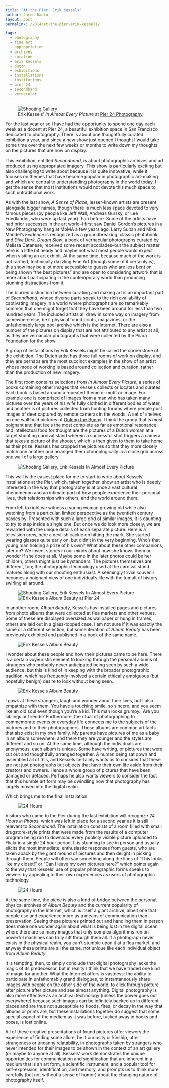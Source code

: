 ```yaml
---
title: 'At the Pier: Erik Kessels'
author: Jared Radin
layout: post
permalink: /2014/at-the-pier-erik-kessels/

tags:
  - photography
  - fine art
  - appropriation
  - archives
  - curation
  - erik kessels
  - dutch
  - exhibitions
  - installations
  - institutions
  - pier 24
  - secondhand
  - vernacular
---
```

<figure>
<img src="/assets/2014/09/ShootingGallery1.jpg" alt="Shooting Gallery" />
<figcaption>
Erik Kessels' <em>In Almost Every Picture</em> at <a href="http://www.pier24.org">Pier 24 Photography</a>
</figcaption>
</figure>

For the last year or so I have had the opportunity to spend one day each week as a docent at Pier 24, a beautiful exhibition space in San Francisco dedicated to photography. There is about one thoughtfully curated exhibition a year, and since a new show just opened I thought I would take some time over the next few weeks or months to write down my thoughts on the pictures that are now on display.

This exhibition, entitled *Secondhand*, is about photographic archives and art produced using appropriated imagery. This show is particularly exciting but also challenging to write about because it is quite innovative; while it focuses on themes that have become popular in photographic art-making and which are central to understanding photography in the world today, I get the sense that most institutions would not devote this much space to such untraditional work.  
<!--more-->


As with the last show, *A Sense of Place*, lesser-known artists are present alongside bigger names, though there is much less space devoted to very famous pieces (by people like Jeff Wall, Andreas Gursky, or Lee Friedlander, who were up last year) than before. Some of the artists have had prior successes in the art world&#8211;I first saw Daniel Gordon&#8217;s pictures in a New Photography hang at MoMA a few years ago, Larry Sultan and Mike Mandel&#8217;s *Evidence* is recognized as a groundbreaking, classic photobook, and *Dive Dark, Dream Slow*, a book of vernacular photographs curated by Melissa Catanese, received some recent accolades&#8211;but the subject matter here is a little bit heady and maybe not what most people would expect when visiting an art exhibit. At the same time, because much of the work is not rarified, technically dazzling Fine Art (though some of it certainly is), this show may be a lot more accessible to guests who are less bent on being shown &#8220;the best pictures&#8221; and are open to considering artwork that is more about participating in the contemporary world than producing stunning distractions from it.

The blurred distinction between curating and making art is an important part of *Secondhand*, whose diverse parts speak to the rich availability of captivating imagery in a world where photographs are so remarkably common that one might forget that they have been around for less than two hundred years. The included artists all draw in some way on imagery from somewhere else, be it physical found prints, magazines, or the unfathomably large pool archive which is the Internet. There are also a number of the pictures on display that are not attributed to any artist at all, as they are vernacular photographs that were collected by the Pilara Foundation for the show.

A group of installations by Erik Kessels might be called the cornerstone of the exhibition. The Dutch artist has three full rooms of work on display, and they are perhaps are the most succinct examples in the show of an artist whose mode of working is based around collection and curation, rather than the production of new imagery.

The first room contains selections from *In Almost Every Picture*, a series of books containing other images that Kessels collects or locates and curates. Each book is based around a repeated theme or motif or image. For example one is comprised of images from a man who has taken many pictures over the years of his wife fully clothed in different bodies of water, and another is of pictures collected from hunting forums where people post images of deer captured by remote cameras in the woods. A set of shelves on one wall hold pictures of <a href="https://en.wikipedia.org/wiki/Oolong_%28rabbit%29" target="_blank">Oolong the Bunny</a>. I think the group that is most poignant and that feels the most complete as far as emotional resonance and intellectual food for thought are the pictures of a Dutch woman at a target shooting carnival stand wherein a successful shot triggers a camera that takes a picture of the shooter, which is then given to them to take home as their prize. Kessels has cropped the pictures so that they more closely match one another and arranged them chronologically in a close grid across one wall of a large gallery.

<figure>
<img src="/assets/2014/09/ShootingGallery21-1024x682.jpg" alt="Shooting Gallery, Erik Kessels In Almost Every Picture" />
</figure>

This wall is the easiest place for me to start to write about Kessels&#8217; installations at the Pier, which, taken together, show an artist who is deeply interested in the way that photography is at once a vast cultural phenomenon and an intimate part of how people experience their personal lives, their relationships with others, and the world around them.

From left to right we witness a young woman growing old while also watching from a particular, limited perspective as the twentieth century passes by. Presented with such a large grid of similar images, it is daunting to try to step inside a single one. But once we do look more closely, we are rewarded with the unique details of each separate picture. Here is a television crew, here a devilish cackle on hitting the mark. She started wearing glasses quite early on, but didn&#8217;t in the very beginning. Who&#8217;s that young man holding a prize of his own? What about these other companions, later on? We invent stories in our minds about how she knows them or wonder if she does at all. Maybe some in the later photos could be her children, others might just be bystanders. The pictures themselves are different, too; the photographic technology used at the carnival stand matures along with our shooting enthusiast. A seemingly trivial souvenir becomes a poignant view of one individual&#8217;s life with the tumult of history swirling all around.

<figure>
<img src="/assets/2014/09/ShootingGallery4.jpeg" alt="Shooting Gallery, Erik Kessels In Almost Every Picture" />

<img src="/assets/2014/09/albumbeautywall-1024x682.jpg" alt="Erik Kessels Album Beauty at Pier 24" />
</figure>

In another room, *Album Beauty*, Kessels has installed pages and pictures from photo albums that were collected at flea markets and other venues. Some of these are displayed oversized as wallpaper or hung in frames, others are laid out in a glass-topped case. I am not sure if it was exactly the same or a different selection, but some iteration of *Album Beauty* has been previously exhibited and published in a book of the same name.

<figure>
<img src="/assets/2014/09/albumbeautycase-1024x682.jpg" alt="Erik Kessels Album Beauty" />
</figure>

I wonder about these people and how their pictures came to be here. There is a certain voyeuristic element to looking through the personal albums of strangers who probably never anticipated being seen by such a wide audience, but this is kind of in keeping with the broader photographic tradition, which has frequently involved a certain ethically ambiguous (but hopefully benign) desire to look without being seen.

<figure>
<img src="/assets/2014/09/albumbeautydamaged.jpg" alt="Erik Kessels Album Beauty" />
</figure>

I gawk at these strangers, laugh and wonder about their lives, but I also empathize with them. You have a touching smile, so sincere, and you seem like an old soul even though you&#8217;re a kid. This man looks grumpy.  Are you siblings or friends? Furthermore, the ritual of photographing to commemorate events or everyday life connects me to the subjects of the pictures and to their photographers. These albums are common artifacts that also exist in my own family. My parents have pictures of me as a baby in an album somewhere, and there they are younger and the styles are different and so on. At the same time, although the individuals are anonymous, each album is unique. Some have writing, or pictures that were cut out and thoughtfully arranged together. A human being sat down and assembled all of this, and Kessels certainly wants us to consider that these are not just photographs but objects that have their own life aside from their creators and owners. Hence a whole group of pictures that have been damaged or defaced. Perhaps he also wants viewers to consider the fact that this humble art form may be dwindling now that photography has largely moved into the digital realm.

Which brings me to the final installation.

<figure>
<img src="/assets/2014/09/24HrsWide.jpg" alt="24 Hours" />
</figure>

Visitors who came to the Pier during the last exhibition will recognize *24 Hours in Photos*, which was left in place for a second year as it is still relevant to *Secondhand*. The installation consists of a room filled with small drugstore-style prints that were made from the results of a computer program being run to download every publicly visible picture uploaded to Flickr in a single 24 hour period. It is stunning to see in person and usually elicits the most immediate, enthusiastic responses from guests, who are taken aback by the giant mound of pictures and then delight in picking through them. People will often say something along the lines of “This looks like my closet!” or “Can I leave my own pictures here?” which points again to the way that Kessels&#8217; use of popular photographic forms speaks to viewers by appealing to their own experiences as users of photographic technology.

<figure>
<img src="/assets/2014/09/24HrsClose-1024x682.jpg" alt="24 Hours" />
</figure>

At the same time, the piece is also a kind of bridge between the personal, physical archives of *Album Beauty* and the current popularity of photography in the Internet, which is itself a giant archive, albeit one that people use and experience more as a means of communication than preservation. Seeing these pictures printed out and handling them in person does make one wonder again about what is being lost in the digital ocean, where there are so many images that only complex algorithms run on powerful machines can truly sift through them all. If a photograph never exists in the physical realm, you can&#8217;t stumble upon it at a flea market, and anyway these prints are all the same, not unique like each individual object from *Album Beauty*.

It is tempting, then, to simply conclude that digital photography lacks the magic of its predecessor, but in reality I think that we have traded one kind of magic for another. What the Internet offers is vastness: the ability to participate in unfathomably grand dialogues, to instantaneously share images with people on the other side of the world, to click through picture after picture after picture and see almost anything. Digital photography is also more effective as an archival technology (unless the power goes out everywhere) because such images can be infinitely backed up in different places and are thus not susceptible to floods, fires, or decay in the way that albums or prints are, but these installations together do suggest that some special aspect of the medium as it was before, tucked away in books and boxes, is lost online.

All of these creative presentations of found pictures offer viewers the experience of finding some allure, be it curiosity or kinship, utter strangeness or uncanny relatability, in photographs taken by strangers who never intended for their images to be shown in the context of an art gallery (or maybe to anyone at all). Kessels&#8217; work demonstrates the unique opportunities for communication and signification that are inherent in a medium that is an art form, a scientific instrument, and a popular tool for self-expression, identification, and memory, and prompts us to think more carefully (but not without a sense of humor) about the changing nature of photography itself.
